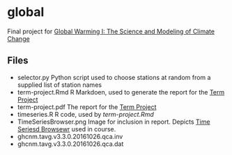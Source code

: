 # global

Final project for [Global Warming I: The Science and Modeling of Climate Change](https://www.coursera.org/learn/global-warming/home/info)

## Files

 * selector.py       Python script used to choose stations at random from a supplied list of station names
 * term-project.Rmd  R Markdoen, used to generate the report for the [Term Project](https://www.coursera.org/learn/global-warming/peer/hMDgC/term-project-explore-climate-data-and-models)
 * term-project.pdf  The report for the [Term Project](https://www.coursera.org/learn/global-warming/peer/hMDgC/term-project-explore-climate-data-and-models)
 * timeseries.R       R code, used by *term-project.Rmd*
 * TimeSeriesBrowser.png Image for inclusion in report. Depicts [Time Seriesd Browsewr]((http://climatemodels.uchicago.edu/timeseries/#DpPwBjiUcCsBdlJzLhDaoQtEqDsJqMgRz)) used in course.
 * ghcnm.tavg.v3.3.0.20161026.qca.inv
 * ghcnm.tavg.v3.3.0.20161026.qca.dat

	
